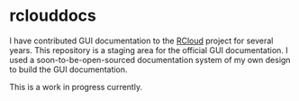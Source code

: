 # rclouddocs

I have contributed GUI documentation to the [RCloud](http://rcloud.social) project for several years. This repository is a staging area for the official GUI documentation. I used a soon-to-be-open-sourced documentation system of my own design to build the GUI documentation.

This is a work in progress currently.

